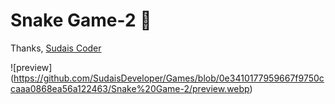 # Snake Game-2 🐍


Thanks,
[Sudais Coder](https://www.youtube.com/c/SudaisCoder)

![preview]
(https://github.com/SudaisDeveloper/Games/blob/0e3410177959667f9750ccaaa0868ea56a122463/Snake%20Game-2/preview.webp)
